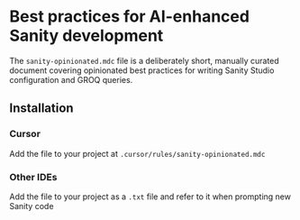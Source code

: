 # Best practices for AI-enhanced Sanity development

The `sanity-opinionated.mdc` file is a deliberately short, manually curated document covering opinionated best practices for writing Sanity Studio configuration and GROQ queries.

## Installation

### Cursor

Add the file to your project at `.cursor/rules/sanity-opinionated.mdc`

### Other IDEs

Add the file to your project as a `.txt` file and refer to it when prompting new Sanity code
